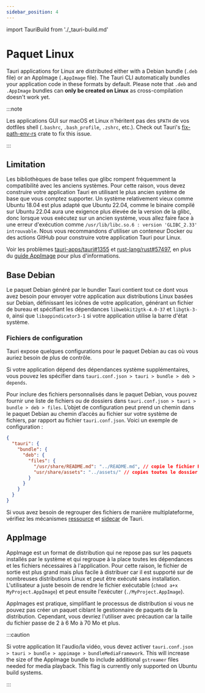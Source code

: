 ```yaml
---
sidebar_position: 4
---
```


import TauriBuild from './\_tauri-build.md'

# Paquet Linux

Tauri applications for Linux are distributed either with a Debian bundle (`.deb` file) or an AppImage (`.AppImage` file). The Tauri CLI automatically bundles your application code in these formats by default. Please note that `.deb` and `.AppImage` bundles can **only be created on Linux** as cross-compilation doesn't work yet.

:::note

Les applications GUI sur macOS et Linux n'héritent pas des `$PATH` de vos dotfiles shell (`.bashrc`, `.bash_profile`, `.zshrc`, etc.). Check out Tauri's [fix-path-env-rs][] crate to fix this issue.

:::

<TauriBuild />

## Limitation

Les bibliothèques de base telles que glibc rompent fréquemment la compatibilité avec les anciens systèmes. Pour cette raison, vous devez construire votre application Tauri en utilisant le plus ancien système de base que vous comptez supporter. Un système relativement vieux comme Ubuntu 18.04 est plus adapté que Ubuntu 22.04, comme le binaire compilé sur Ubuntu 22.04 aura une exigence plus élevée de la version de la glibc, donc lorsque vous exécutez sur un ancien système, vous allez faire face à une erreur d'exécution comme `/usr/lib/libc.so.6 : version 'GLIBC_2.33' introuvable`. Nous vous recommandons d'utiliser un conteneur Docker ou des actions GitHub pour construire votre application Tauri pour Linux.

Voir les problèmes [tauri-apps/tauri#1355][] et [rust-lang/rust#57497][], en plus du [guide AppImage][] pour plus d'informations.

## Base Debian

Le paquet Debian généré par le bundler Tauri contient tout ce dont vous avez besoin pour envoyer votre application aux distributions Linux basées sur Debian, définissant les icônes de votre application, générant un fichier de bureau et spécifiant les dépendances `libwebkit2gtk-4.0-37` et `libgtk-3-0`, ainsi que `libappindicator3-1` si votre application utilise la barre d'état système.

### Fichiers de configuration

Tauri expose quelques configurations pour le paquet Debian au cas où vous auriez besoin de plus de contrôle.

Si votre application dépend des dépendances système supplémentaires, vous pouvez les spécifier dans `tauri.conf.json > tauri > bundle > deb > depends`.

Pour inclure des fichiers personnalisés dans le paquet Debian, vous pouvez fournir une liste de fichiers ou de dossiers dans `tauri.conf.json > tauri > bundle > deb > files`. L’objet de configuration peut prend un chemin dans le paquet Debian au chemin d’accès au fichier sur votre système de fichiers, par rapport au fichier `tauri.conf.json`. Voici un exemple de configuration :

```json
{
  "tauri": {
    "bundle": {
      "deb": {
        "files": {
          "/usr/share/README.md": "../README.md", // copie le fichier README.md dans /usr/share/README.md
          "usr/share/assets": "../assets/" // copies toutes le dossier assets dans /usr/share/assets
        }
      }
    }
  }
}
```

Si vous avez besoin de regrouper des fichiers de manière multiplateforme, vérifiez les mécanismes [ressource][] et [sidecar][] de Tauri.

## AppImage

AppImage est un format de distribution qui ne repose pas sur les paquets installés par le système et qui regroupe à la place toutes les dépendances et les fichiers nécessaires à l'application. Pour cette raison, le fichier de sortie est plus grand mais plus facile à distribuer car il est supporté sur de nombreuses distributions Linux et peut être exécuté sans installation. L'utilisateur a juste besoin de rendre le fichier exécutable (`chmod a+x MyProject.AppImage`) et peut ensuite l'exécuter (`./MyProject.AppImage`).

AppImages est pratique, simplifiant le processus de distribution si vous ne pouvez pas créer un paquet ciblant le gestionnaire de paquets de la distribution. Cependant, vous devriez l'utiliser avec précaution car la taille du fichier passe de 2 à 6 Mo à 70 Mo et plus.

:::caution

Si votre application lit l'audio/la vidéo, vous devez activer `tauri.conf.json > tauri > bundle > appimage > bundleMediaFramework`. This will increase the size of the AppImage bundle to include additional `gstreamer` files needed for media playback. This flag is currently only supported on Ubuntu build systems.

:::

[ressource]: resources.md
[sidecar]: sidecar.md
[tauri-apps/tauri#1355]: https://github.com/tauri-apps/tauri/issues/1355
[rust-lang/rust#57497]: https://github.com/rust-lang/rust/issues/57497
[guide AppImage]: https://docs.appimage.org/reference/best-practices.html#binaries-compiled-on-old-enough-base-system
[fix-path-env-rs]: https://github.com/tauri-apps/fix-path-env-rs
